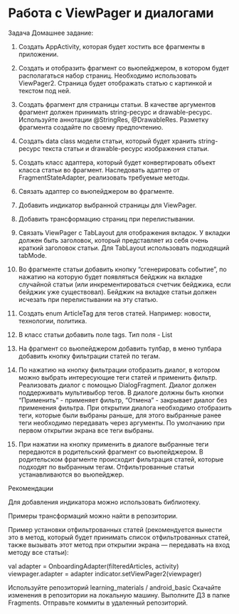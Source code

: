 # Работа с ViewPager и диалогами

Задача
Домашнее задание:

1. Создать AppActivity, которая будет хостить все фрагменты в приложении.

2. Создать и отобразить фрагмент со вьюпейджером, в котором будет располагаться набор страниц. 
Необходимо использовать ViewPager2. Страница будет отображать статью с картинкой и текстом под ней. 

3. Создать фрагмент для страницы статьи. В качестве аргументов фрагмент должен принимать 
string-ресурс и drawable-ресурс. Используйте аннотации @StringRes, @DrawableRes.
 Разметку фрагмента создайте по своему предпочтению.

4. Создать data class модели статьи, который будет хранить string-ресурс текста статьи и 
drawable-ресурс изображения статьи.

5. Создать класс адаптера, который будет конвертировать объект класса статьи во фрагмент. 
Наследовать адаптер от FragmentStateAdapter, реализовать требуемые методы.

6. Связать адаптер со вьюпейджером во фрагменте.

7. Добавить индикатор выбранной страницы для ViewPager.

8. Добавить трансформацию страниц при перелистывании. 

9. Связать ViewPager с TabLayout для отображения вкладок. У вкладки должен быть заголовок, 
который представляет из себя очень краткий заголовок статьи. 
Для TabLayout использовать подходящий tabMode.

10. Во фрагменте статьи добавить кнопку “сгенерировать событие”, по нажатию на которую будет 
появляться бейджик на вкладке случайной статьи (или инкрементироваться счетчик бейджика, 
если бейджик уже существовал). Бейджик на вкладке статьи должен исчезать при перелистывании на эту 
статью.

11. Создать enum ArticleTag для тегов статей. Например: новости, технологии, политика.

12. В класс статьи добавить поле tags. Тип поля - List<ArticleTag>

13. На фрагмент со вьюпейджером добавить тулбар, в меню тулбара добавить кнопку фильтрации статей
 по тегам.

14. По нажатию на кнопку фильтрации отобразить диалог, в котором можно выбрать интересующие теги 
статей и применить фильтр. Реализовать диалог с помощью DialogFragment.  Диалог должен поддерживать 
мультивыбор тегов. В диалоге должны быть кнопки “Применить” - применяет фильтр, “Отмена” - 
закрывает диалог без применения фильтра. При открытии диалога необходимо отобразить теги, 
которые были выбраны раньше, для этого выбранные ранее теги необходимо передавать через аргументы.
 По умолчанию при первом открытии экрана все теги выбраны. 

15. При нажатии на кнопку применить в диалоге выбранные теги передаются в родительский фрагмент со 
вьюпейджером. В родительском фрагменте происходит фильтрация статей, которые подходят по выбранным 
тегам. Отфильтрованные статьи устанавливаются во вьюпейджер.



Рекомендации

Для добавления индикатора можно использовать библиотеку.

Примеры трансформаций можно найти в репозитории.



Пример установки отфильтрованных статей (рекомендуется вынести это в метод, который будет принимать 
список отфильтрованных статей, также вызывать этот метод при открытии экрана — передавать на вход 
методу все статьи): 

val adapter = OnboardingAdapter(filteredArticles, activity)
viewpager.adapter = adapter
indicator.setViewPager2(viewpager)


Используйте репозиторий learning_materials / android_basic
Скачайте изменения в репозитории на локальную машину.
Выполните ДЗ в папке Fragments.
Отправьте коммиты в удаленный репозиторий.